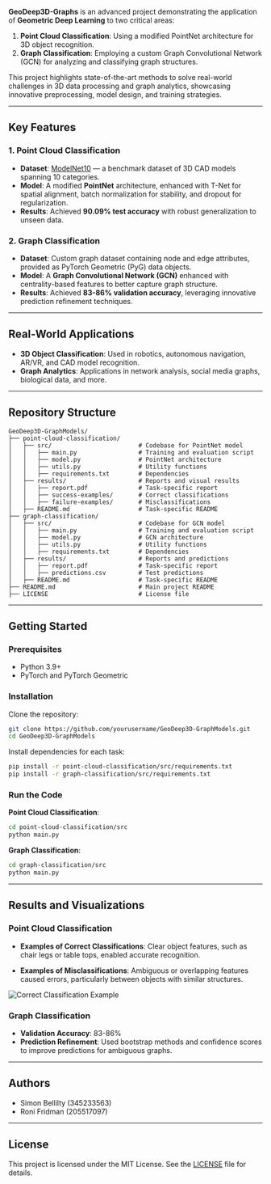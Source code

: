 
**GeoDeep3D-Graphs** is an advanced project demonstrating the application of **Geometric Deep Learning** to two critical areas:
1. **Point Cloud Classification**: Using a modified PointNet architecture for 3D object recognition.
2. **Graph Classification**: Employing a custom Graph Convolutional Network (GCN) for analyzing and classifying graph structures.

This project highlights state-of-the-art methods to solve real-world challenges in 3D data processing and graph analytics, showcasing innovative preprocessing, model design, and training strategies.

---

## Key Features

### 1. Point Cloud Classification
- **Dataset**: [ModelNet10](https://modelnet.cs.princeton.edu/) — a benchmark dataset of 3D CAD models spanning 10 categories.
- **Model**: A modified **PointNet** architecture, enhanced with T-Net for spatial alignment, batch normalization for stability, and dropout for regularization.
- **Results**: Achieved **90.09% test accuracy** with robust generalization to unseen data.

### 2. Graph Classification
- **Dataset**: Custom graph dataset containing node and edge attributes, provided as PyTorch Geometric (PyG) data objects.
- **Model**: A **Graph Convolutional Network (GCN)** enhanced with centrality-based features to better capture graph structure.
- **Results**: Achieved **83-86% validation accuracy**, leveraging innovative prediction refinement techniques.

---

## Real-World Applications
- **3D Object Classification**: Used in robotics, autonomous navigation, AR/VR, and CAD model recognition.
- **Graph Analytics**: Applications in network analysis, social media graphs, biological data, and more.

---

## Repository Structure

```
GeoDeep3D-GraphModels/
├── point-cloud-classification/
│   ├── src/                        # Codebase for PointNet model
│   │   ├── main.py                 # Training and evaluation script
│   │   ├── model.py                # PointNet architecture
│   │   ├── utils.py                # Utility functions
│   │   ├── requirements.txt        # Dependencies
│   ├── results/                    # Reports and visual results
│   │   ├── report.pdf              # Task-specific report
│   │   ├── success-examples/       # Correct classifications
│   │   ├── failure-examples/       # Misclassifications
│   ├── README.md                   # Task-specific README
├── graph-classification/
│   ├── src/                        # Codebase for GCN model
│   │   ├── main.py                 # Training and evaluation script
│   │   ├── model.py                # GCN architecture
│   │   ├── utils.py                # Utility functions
│   │   ├── requirements.txt        # Dependencies
│   ├── results/                    # Reports and predictions
│   │   ├── report.pdf              # Task-specific report
│   │   ├── predictions.csv         # Test predictions
│   ├── README.md                   # Task-specific README
├── README.md                       # Main project README
├── LICENSE                         # License file
```

---

## Getting Started

### Prerequisites
- Python 3.9+
- PyTorch and PyTorch Geometric

### Installation
Clone the repository:
```bash
git clone https://github.com/yourusername/GeoDeep3D-GraphModels.git
cd GeoDeep3D-GraphModels
```

Install dependencies for each task:
```bash
pip install -r point-cloud-classification/src/requirements.txt
pip install -r graph-classification/src/requirements.txt
```

### Run the Code
**Point Cloud Classification**:
```bash
cd point-cloud-classification/src
python main.py
```

**Graph Classification**:
```bash
cd graph-classification/src
python main.py
```

---

## Results and Visualizations

### Point Cloud Classification
- **Examples of Correct Classifications**:
  Clear object features, such as chair legs or table tops, enabled accurate recognition.

- **Examples of Misclassifications**:
  Ambiguous or overlapping features caused errors, particularly between objects with similar structures.

![Correct Classification Example](results/success-examples/chair.png)

### Graph Classification
- **Validation Accuracy**: 83-86%
- **Prediction Refinement**: Used bootstrap methods and confidence scores to improve predictions for ambiguous graphs.

---

## Authors
- Simon Bellilty (345233563)
- Roni Fridman (205517097)

---

## License
This project is licensed under the MIT License. See the [LICENSE](LICENSE) file for details.


